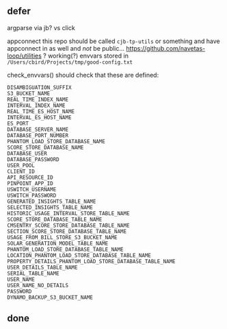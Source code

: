 

## defer

argparse via jb? vs click

appconnect
this repo should be called `cjb-tp-utils` or something and have appconnect in as well
and *not* be public...
https://github.com/navetas-loop/utilities ?
working(?) envvars stored in `/Users/cbird/Projects/tmp/good-config.txt`

check_envvars() should check that these are defined:
```
DISAMBIGUATION_SUFFIX
S3_BUCKET_NAME
REAL_TIME_INDEX_NAME
INTERVAL_INDEX_NAME
REAL_TIME_ES_HOST_NAME
INTERVAL_ES_HOST_NAME
ES_PORT
DATABASE_SERVER_NAME
DATABASE_PORT_NUMBER
PHANTOM_LOAD_STORE_DATABASE_NAME
SCORE_STORE_DATABASE_NAME
DATABASE_USER
DATABASE_PASSWORD
USER_POOL
CLIENT_ID
API_RESOURCE_ID
PINPOINT_APP_ID
USWITCH_USERNAME
USWITCH_PASSWORD
GENERATED_INSIGHTS_TABLE_NAME
SELECTED_INSIGHTS_TABLE_NAME
HISTORIC_USAGE_INTERVAL_STORE_TABLE_NAME
SCORE_STORE_DATABASE_TABLE_NAME
CMSENTRY_SCORE_STORE_DATABASE_TABLE_NAME
SECTION_SCORE_STORE_DATABASE_TABLE_NAME
USAGE_FROM_BILL_STORE_S3_BUCKET_NAME
SOLAR_GENERATION_MODEL_TABLE_NAME
PHANTOM_LOAD_STORE_DATABASE_TABLE_NAME
LOCATION_PHANTOM_LOAD_STORE_DATABASE_TABLE_NAME
PROPERTY_DETAILS_PHANTOM_LOAD_STORE_DATABASE_TABLE_NAME
USER_DETAILS_TABLE_NAME
SERIAL_TABLE_NAME
USER_NAME
USER_NAME_NO_DETAILS
PASSWORD
DYNAMO_BACKUP_S3_BUCKET_NAME
```

## done

